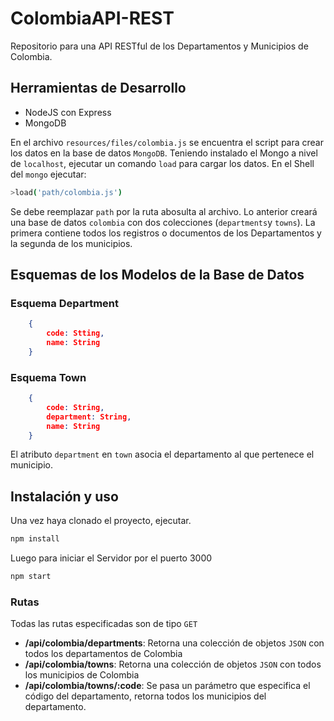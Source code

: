 # ColombiaAPI-REST

Repositorio para una API RESTful de los Departamentos y Municipios de Colombia.

## Herramientas de Desarrollo 

- NodeJS con Express
- MongoDB

En el archivo `resources/files/colombia.js` se encuentra el script para crear los datos en la base de datos `MongoDB`. Teniendo instalado el Mongo a nivel de `localhost`, ejecutar un comando `load` para cargar los datos. En el Shell del `mongo` ejecutar:

```bash
>load('path/colombia.js')
```

Se debe reemplazar `path` por la ruta abosulta al archivo. Lo anterior creará una base de datos `colombia` con dos colecciones (`departments`y `towns`). La primera contiene todos los registros o documentos de los Departamentos y la segunda de los municipios.

## Esquemas de los Modelos de la Base de Datos

### Esquema Department

```json
    {
        code: Stting,
        name: String
    }
```

### Esquema Town

```json
    {
        code: String,
        department: String,
        name: String
    }
```

El atributo `department` en `town` asocia el departamento al que pertenece el municipio.

## Instalación y uso

Una vez haya clonado el proyecto, ejecutar.

```bash
npm install
```

Luego para iniciar el Servidor por el puerto 3000

```bash
npm start
```

### Rutas

Todas las rutas especificadas son de tipo `GET`

- __/api/colombia/departments__: Retorna una colección de objetos `JSON` con todos los departamentos de Colombia
- __/api/colombia/towns__:  Retorna una colección de objetos `JSON` con todos los municipios de Colombia
- __/api/colombia/towns/:code__: Se pasa un parámetro que especifica el código del departamento, retorna todos los municipios del departamento.
